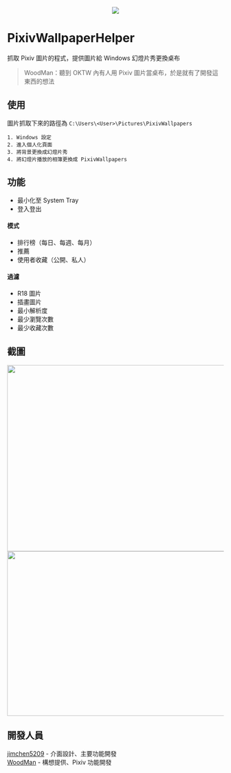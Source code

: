 <p align="center"><img src="https://user-images.githubusercontent.com/23373365/98058398-90907c00-1e7f-11eb-8c2f-b9c217e33a95.png" /></p>

# PixivWallpaperHelper
抓取 Pixiv 圖片的程式，提供圖片給 Windows 幻燈片秀更換桌布
> WoodMan：聽到 OKTW 內有人用 Pixiv 圖片當桌布，於是就有了開發這東西的想法

## 使用
圖片抓取下來的路徑為 `C:\Users\<User>\Pictures\PixivWallpapers`
```
1. Windows 設定
2. 進入個人化頁面
3. 將背景更換成幻燈片秀
4. 將幻燈片播放的相簿更換成 PixivWallpapers
```

## 功能
* 最小化至 System Tray
* 登入登出
#### 模式
* 排行榜（每日、每週、每月）
* 推薦
* 使用者收藏（公開、私人）
#### 過濾
* R18 圖片
* 插畫圖片
* 最小解析度
* 最少瀏覽次數
* 最少收藏次數

## 截圖
<img width="768" height="432" src="https://user-images.githubusercontent.com/23373365/98081220-acad1100-1eb1-11eb-9294-28e47f754330.png">
<img width="621" height="382" src="https://user-images.githubusercontent.com/23373365/98081385-f138ac80-1eb1-11eb-8e95-58d371fb8cbd.png">

## 開發人員
[jimchen5209](jimchen5209.me) - 介面設計、主要功能開發  
[WoodMan](woodman.tw) - 構想提供、Pixiv 功能開發
